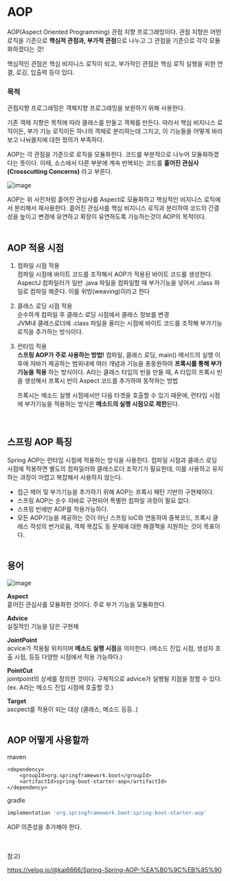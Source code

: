 # AOP
AOP(Aspect Oriented Programming) 관점 지향 프로그래밍이다. 
관점 지향은 어떤 로직을 기준으로 **핵심적 관점과, 부가적 관점**으로 나누고 그 관점을 기준으로 각각 모듈화하겠다는 것!

핵심적인 관점은 핵심 비지니스 로직이 되고, 부가적인 관점은 핵심 로직 실행을 위한 연결, 로깅, 입출력 등이 있다.

### 목적
관점지향 프로그래밍은 객체지향 프로그래밍을 보완하기 위해 사용한다.

기존 객체 지향은 목적에 따라 클래스를 만들고 객체를 만든다. 
따라서 핵심 비지니스 로직이든, 부가 기능 로직이든 하나의 객체로 분리하는데 그치고, 이 기능들을 어떻게 바라보고 나눠쓸지에 대한 정의가 부족하다.

AOP는 각 관점을 기준으로 로직을 모듈화한다. 코드를 부분적으로 나누어 모듈화하겠다는 뜻이다. 
이때, 소스에서 다른 부분에 계속 반복되는 코드를 **흩어진 관심사(Crosscutting Concerns)** 라고 부른다.

![image](https://user-images.githubusercontent.com/66578746/227876548-e79d39c5-fda5-4292-b3b9-f2a15be1fc78.png)

AOP는 위 사진처럼 흩어진 관심사를 Aspect로 모듈화하고 핵심적인 비지니스 로직에서 분리해서 재사용한다.
흩어진 관심사를 핵심 비지니스 로직과 분리하여 코드의 간결성을 높이고 변경에 유연하고 확장이 유연하도록 가능하는것이 AOP의 목적이다.
<br/><br>
## AOP 적용 시점
1. 컴파일 시점 적용 <br/>
컴파일 시점에 바이트 코드를 조작해서 AOP가 적용된 바이트 코드를 생성한다. <br/>
AspectJ 컴파일러가 일반 .java 파일을 컴파일할 때 부가기능을 넣어서 .class 파일로 컴파일 해준다. 이를 위빙(weaving)이라고 한다

2. 클래스 로딩 시점 적용<br/>
순수하게 컴파일 후 클래스 로딩 시점에서 클래스 정보를 변경 <br/>
JVM내 클래스로더에 .class 파일을 올리는 시점에 바이트 코드를 조작해 부가기능 로직을 추가하는 방식이다.

3. 런타임 적용<br/>
**스프링 AOP가 주로 사용하는 방법!** 
컴파일, 클래스 로딩, main() 메서드의 실행 이후에 자바가 제공하는 범위내에 여러 개념과 기능을 총동원하여 **프록시를 통해 부가 기능을 적용** 하는 방식이다.
A라는 클래스 타입의 빈을 만들 때, A 타입의 프록시 빈을 생성해서 프록시 빈이 Aspect 코드를 추가하여 동작하는 방법

    프록시는 메소드 실행 시점에서만 다음 타겟을 호출할 수 있기 때문에, 런타임 시점에 부가기능을 적용하는 방식은 **메소드의 실행 시점으로 제한**된다.    
<br/><br>
## 스프링 AOP 특징
Spring AOP는 런타임 시점에 적용하는 방식을 사용한다.
컴파일 시점과 클래스 로딩 시점에 적용하면 별도의 컴파일러와 클래스로더 조작기가 필요한데, 이를 사용하고 유지하는 과정이 어렵고 복잡해서 사용하지 않는다.

- 접근 제어 및 부가기능을 추가하기 위해 AOP는 프록시 패턴 기반의 구현체이다. 
- 스프링 AOP는 순수 자바로 구현되어 특별한 컴파일 과정이 필요 없다.
- 스프링 빈에만 AOP를 적용가능하다.
- 모든 AOP기능을 제공하는 것이 아닌 스프링 loC와 연동하여 중복코드, 프록시 클래스 작성의 번거로움, 객체 복잡도 등 문제에 대한 해결책을 지원하는 것이 목표이다.
<br/><br>
## 용어
![image](https://user-images.githubusercontent.com/66578746/228161584-71e13800-bab4-41a6-b5ec-6f8ec82be4c3.png)

**Aspect**<br/>
흩어진 관심사를 모듈화한 것이다. 주로 부가 기능을 모듈화한다.

**Advice**<br/>
실질적인 기능을 담은 구현체

**JointPoint**<br/>
acvice가 적용될 위치이며 **메소드 실행 시점**을 의미한다. (메소드 진입 시점, 생성자 호출 시점, 등등 다양한 시점에서 적용 가능하다.)

**PointCut**<br/>
jointpoint의 상세를 정의한 것이다. 구체적으로 advice가 실행될 지점을 정할 수 있다. (ex. A라는 메소드 진입 시점에 호출할 것.)

**Target**<br/>
ascpect를 적용이 되는 대상 (클래스, 메소드 등등..)
<br/><br>
## AOP 어떻게 사용할까

maven
```maven
<dependency>
    <groupId>org.springframework.boot</groupId>
    <artifactId>spring-boot-starter-aop</artifactId>
</dependency>
```
gradle
``` gradle
implementation 'org.springframework.boot:spring-boot-starter-aop'
```

AOP 의존성을 추가해야 한다. 


<br/><br>
참고)

https://velog.io/@kai6666/Spring-Spring-AOP-%EA%B0%9C%EB%85%90
